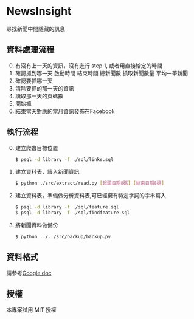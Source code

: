 NewsInsight
===========

尋找新聞中間隱藏的訊息


## 資料處理流程

0. 有沒有上一天的資訊，沒有進行 step 1, 或者用直接給定的時間
1. 確認抓到哪一天     啟動時間   結束時間   總新聞數   抓取新聞數量   平均一筆新聞
2. 確認要抓哪一天
3. 清除要抓的那一天的資訊
4. 讀取那一天的頁碼數
5. 開始抓
6. 結束當天對應的當月資訊發佈在Facebook



## 執行流程


0. 建立爬蟲目標位置

	```bash
	$ psql -d library -f ./sql/links.sql
	```

1. 建立資料表，讀入新聞資訊

	```bash
	$ python ./src/extract/read.py [起頭日期8碼] [結束日期8碼]
	```
2. 建立資料表，準備做分析資料表,可已經擁有特定字詞的字串寫入

	```bash
	$ psql -d library -f ./sql/feature.sql
	$ psql -d library -f ./sql/findfeature.sql
	```	

3. 將新聞資料做備份

	```bash
	$ python ../../src/backup/backup.py 
	```



## 資料格式

請參考[Google doc](https://docs.google.com/spreadsheets/d/1crRBz8PG_0RyFh1MZCBON4ipndSpBlNzzWxc8BN9zO0/edit?usp=sharing)

## 授權

本專案試用 MIT 授權
